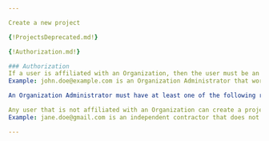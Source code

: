 ```yaml
---

Create a new project

{!ProjectsDeprecated.md!}

{!Authorization.md!}

### Authorization
If a user is affiliated with an Organization, then the user must be an Organization Administrator in order to create a project.  The new project will be owned by the Organization.   
Example: john.doe@example.com is an Organization Administrator that works for Example Industries that has an account with Bentley. John will be able to create projects and those projects will belong to Example Industries. John and any other Organization Administrator for Example Industries will be able to update or delete the project.

An Organization Administrator must have at least one of the following roles assigned in User Management: Account Administrator, Co-Administrator, or CONNECT Services Administrator. For more information about User Management please visit our Bentley Communities [Licensing, Cloud, and Web Services](https://communities.bentley.com/communities/other_communities/licensing_cloud_and_web_services/w/wiki/50711/user-management-2-0) wiki page.

Any user that is not affiliated with an Organization can create a project. The new project will be owned by the user account.   
Example: jane.doe@gmail.com is an independent contractor that does not have an account with Bentley. Jane will be able to create projects and those projects will belong to Jane. Only Jane will be able to update or delete the project.

---
```

